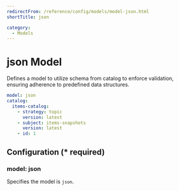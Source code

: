 ```yaml
---
redirectFrom: /reference/config/models/model-json.html
shortTitle: json

category:
  - Models
---
```


# json Model

Defines a model to utilize schema from catalog to enforce validation, ensuring adherence to predefined data structures.

```yaml {1}
model: json
catalog:
  items-catalog:
    - strategy: topic
      version: latest
    - subject: items-snapshots
      version: latest
    - id: 1
```

## Configuration (\* required)

### model: json

Specifies the model is `json`.

<!-- @include: ./.partials/cataloged.md -->
